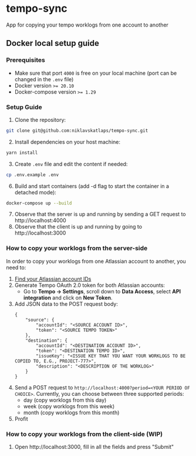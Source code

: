 # tempo-sync
App for copying your tempo worklogs from one account to another

## Docker local setup guide

### Prerequisites

- Make sure that port `4000` is free on your local machine (port can be changed in the `.env` file)
- Docker version `>= 20.10`
- Docker-compose version `>= 1.29`

### Setup Guide

1. Clone the repository:
```bash
git clone git@github.com:niklavskatlaps/tempo-sync.git
```
2. Install dependencies on your host machine:
```bash
yarn install
```
3. Create `.env` file and edit the content if needed:
```bash
cp .env.example .env
```
6. Build and start containers (add -d flag to start the container in a detached mode):
```bash
docker-compose up --build
```
7. Observe that the server is up and running by sending a GET request to http://localhost:4000
8. Observe that the client is up and running by going to http://localhost:3000

### How to copy your worklogs from the server-side

In order to copy your worklogs from one Atlassian account to another, you need to:

1. [Find your Atlassian account IDs](https://community.atlassian.com/t5/Jira-questions/where-can-i-find-my-Account-ID/qaq-p/976527)
2. Generate Tempo OAuth 2.0 token for both Atlassian accounts: 
    * Go to **Tempo -> Settings**, scroll down to **Data Access**, select **API integration** and click on **New Token**.
3. Add JSON data to the POST request body:
    ```
    {
        "source": {
            "accountId": "<SOURCE ACCOUNT ID>",
            "token": "<SOURCE TEMPO TOKEN>"
        },
        "destination": {
            "accountId": "<DESTINATION ACCOUNT ID>",
            "token": "<DESTINATION TEMPO ID>",
            "issueKey": "<ISSUE KEY THAT YOU WANT YOUR WORKLOGS TO BE COPIED TO, E.G., PROJECT-777>",
            "description": "<DESCRIPTION OF THE WORKLOG>"
        }
    }
    ```
4. Send a POST request to `http://localhost:4000?period=<YOUR PERIOD OF CHOICE>`. Currently, you can choose between three supported periods:
    * day (copy worklogs from this day)
    * week (copy worklogs from this week)
    * month (copy worklogs from this month)
5. Profit

### How to copy your worklogs from the client-side (WIP)
1. Open http://localhost:3000, fill in all the fields and press "Submit"